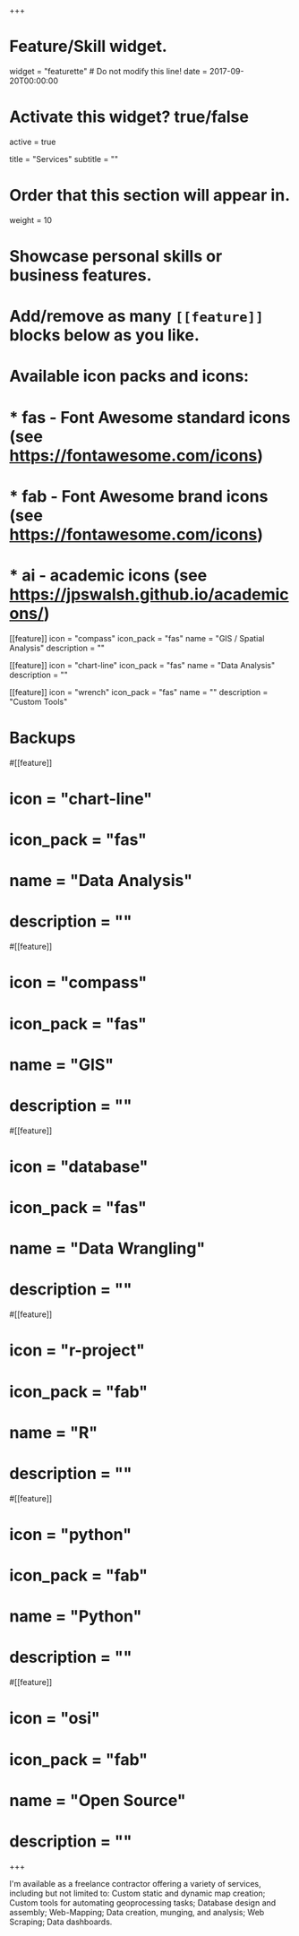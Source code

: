 +++
# Feature/Skill widget.
widget = "featurette"  # Do not modify this line!
date = 2017-09-20T00:00:00

# Activate this widget? true/false
active = true

title = "Services"
subtitle = ""

# Order that this section will appear in.
weight = 10

# Showcase personal skills or business features.
# 
# Add/remove as many `[[feature]]` blocks below as you like.
# 
# Available icon packs and icons:
# * fas - Font Awesome standard icons (see https://fontawesome.com/icons)
# * fab - Font Awesome brand icons (see https://fontawesome.com/icons)
# * ai - academic icons (see https://jpswalsh.github.io/academicons/)

[[feature]]
  icon = "compass"
  icon_pack = "fas"
  name = "GIS / Spatial Analysis"
  description = ""
  
[[feature]]
  icon = "chart-line"
  icon_pack = "fas"
  name = "Data Analysis"
  description = "" 
  
[[feature]]
  icon = "wrench"
  icon_pack = "fas"
  name = ""
  description = "Custom Tools" 
  
# Backups
#[[feature]]
#  icon = "chart-line"
#  icon_pack = "fas"
#  name = "Data Analysis"
#  description = "" 
  
#[[feature]]
#  icon = "compass"
#  icon_pack = "fas"
#  name = "GIS"
#  description = "" 
  
#[[feature]]
#  icon = "database"
#  icon_pack = "fas"
#  name = "Data Wrangling"
#  description = "" 
  
#[[feature]]
#  icon = "r-project"
#  icon_pack = "fab"
#  name = "R"
#  description = ""
  
#[[feature]]
#  icon = "python"
#  icon_pack = "fab"
#  name = "Python"
#  description = ""
  
#[[feature]]
#  icon = "osi"
#  icon_pack = "fab"
#  name = "Open Source"
#  description = ""
  
+++

I'm available as a freelance contractor offering a variety of services, including but not limited to: Custom static and dynamic map creation; Custom tools for automating geoprocessing tasks; Database design and assembly; Web-Mapping; Data creation, munging, and analysis; Web Scraping; Data dashboards.
